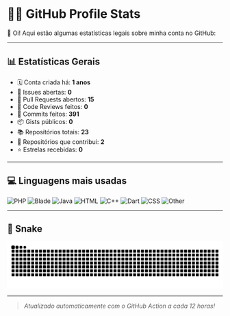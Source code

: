 # 🧑‍💻 GitHub Profile Stats

👋 Oi! Aqui estão algumas estatísticas legais sobre minha conta no GitHub:

---

## 📊 Estatísticas Gerais

- 🗓️ Conta criada há: **1 anos**
- 🧵 Issues abertas: **0**
- 🔀 Pull Requests abertos: **15**
- 👀 Code Reviews feitos: **0**
- 🧬 Commits feitos: **391**
- 📦 Gists públicos: **0**
- 📚 Repositórios totais: **23**
- 🤝 Repositórios que contribui: **2**
- ⭐ Estrelas recebidas: **0**

---

## 💻 Linguagens mais usadas

![PHP](https://img.shields.io/static/v1?style=flat-square&label=%E2%A0%80&color=555&labelColor=%234F5D95&message=PHP%EF%B8%B132.3%25)
![Blade](https://img.shields.io/static/v1?style=flat-square&label=%E2%A0%80&color=555&labelColor=%23f7523f&message=Blade%EF%B8%B126%25)
![Java](https://img.shields.io/static/v1?style=flat-square&label=%E2%A0%80&color=555&labelColor=%23b07219&message=Java%EF%B8%B120.7%25)
![HTML](https://img.shields.io/static/v1?style=flat-square&label=%E2%A0%80&color=555&labelColor=%23e34c26&message=HTML%EF%B8%B19.5%25)
![C++](https://img.shields.io/static/v1?style=flat-square&label=%E2%A0%80&color=555&labelColor=%23f34b7d&message=C%2B%2B%EF%B8%B12.8%25)
![Dart](https://img.shields.io/static/v1?style=flat-square&label=%E2%A0%80&color=555&labelColor=%2300B4AB&message=Dart%EF%B8%B11.9%25)
![CSS](https://img.shields.io/static/v1?style=flat-square&label=%E2%A0%80&color=555&labelColor=%23663399&message=CSS%EF%B8%B11.7%25)
![Other](https://img.shields.io/static/v1?style=flat-square&label=%E2%A0%80&color=555&labelColor=%23ededed&message=Other%EF%B8%B14.7%25)

---

## 🐍 Snake
<picture>
      <source media="(prefers-color-scheme: dark)" srcset="https://raw.githubusercontent.com/gustavogordoni/profile-readme-stats/output/github-contribution-grid-snake-dark.svg">
      <source media="(prefers-color-scheme: light)" srcset="https://raw.githubusercontent.com/gustavogordoni/profile-readme-stats/output/github-contribution-grid-snake.svg">
      <img alt="github contribution grid snake animation" src="https://raw.githubusercontent.com/gustavogordoni/profile-readme-stats/output/github-contribution-grid-snake.svg">
  </picture>

---

> *Atualizado automaticamente com o GitHub Action a cada 12 horas!*
